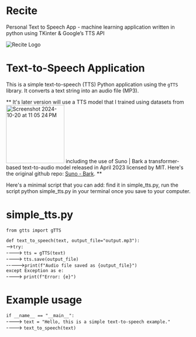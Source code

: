# Recite

Personal Text to Speech App - machine learning application written in python using TKinter & Google’s TTS API

  ![Recite Logo](https://github.com/user-attachments/assets/2cc1351e-c300-4158-88ab-b0f515d37e4f)        


# Text-to-Speech Application

This is a simple text-to-speech (TTS) Python application using the `gTTS` library. It converts a text string into an audio file (MP3). 

** It's later version will use a TTS model that I trained using datasets from <img width="159" alt="Screenshot 2024-10-20 at 11 05 24 PM" src="https://github.com/user-attachments/assets/f88c6b0b-9eb6-45d8-aeff-044f4e68096f"> including the use of Suno | Bark a transformer-based text-to-audio model released in April 2023 licensed by MIT. Here's the original github repo: [Suno - Bark](https://github.com/suno-ai/bark). **



Here's a minimal script that you can add: find it in simple_tts.py, run the script python simple_tts.py in your terminal once you save to your computer.

# simple_tts.py
`from gtts import gTTS`        
                     
`def text_to_speech(text, output_file="output.mp3"):`       
  -->`try:`       
 ---->   `tts = gTTS(text)`      
  ---->  `tts.save(output_file)`      
  ----->`print(f"Audio file saved as {output_file}")`       
  `except Exception as e:`       
 ----> `print(f"Error: {e}")`       

# Example usage         
`if __name__ == "__main__":`         
 ----> `text = "Hello, this is a simple text-to-speech example."`        
 ----> `text_to_speech(text)`       

